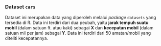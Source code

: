 
### Dataset `cars`

Dataset ini merupakan data yang diperoleh melalui _package_ `datasets` yang tersedia di R. Data ini terdiri dari dua peubah, yaitu **jarak tempuh suatu mobil** (dalam satuan ft. atau kaki) sebagai **X** dan **kecepatan mobil** (dalam satuan mil per jam) sebagai **Y**. Data ini terdiri dari 50 amatan/mobil yang diteliti kecepatannya.